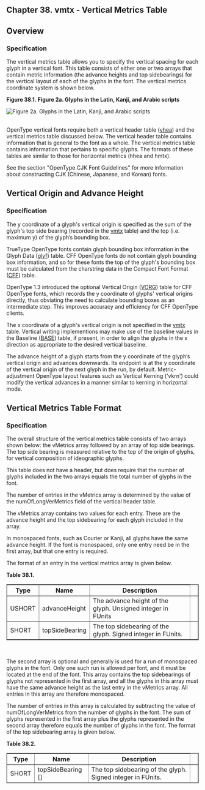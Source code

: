 <div xmlns="http://www.w3.org/1999/xhtml" role="" class="chapter"><div class="titlepage"><div><div><h2 class="title"><a name="chapter.vmtx"></a>Chapter 38. vmtx - Vertical Metrics Table</h2></div></div></div><div role="fragment" class="section"><div class="titlepage"><div><div><h2 class="title" style="clear: both"><a name="idm114621675376"></a>Overview</h2></div></div></div><div role="specification" class="section"><div class="titlepage"><div><div><h3 class="title"><a name="section.38.1.1"></a>Specification</h3></div></div></div><p role="">The vertical metrics table allows you to specify the
          vertical spacing for each glyph in a vertical font. This
          table consists of either one or two arrays that contain
          metric information (the advance heights and top
          sidebearings) for the vertical layout of each of the glyphs
          in the font. The vertical metrics coordinate system is shown
          below.</p><div class="figure"><a name="idm114621672864"></a><p class="title"><strong>Figure 38.1. Figure 2a. Glyphs in the Latin, Kanji, and Arabic
            scripts</strong></p><div class="figure-contents"><div role="" class="mediaobject"><img src="src/images/img00287.gif" alt="Figure 2a. Glyphs in the Latin, Kanji, and Arabic scripts"/></div></div></div><br class="figure-break"/><p role="">OpenType vertical fonts require both a vertical
          header table (<a role="" class="link" href="chapter.vhea.md" title="Chapter 37. vhea - Vertical Header Table">vhea</a>) and the vertical metrics table
          discussed below. The vertical header table contains
          information that is general to the font as a whole. The
          vertical metrics table contains information that pertains to
          specific glyphs. The formats of these tables are similar to
          those for horizontal metrics (hhea and hmtx).</p><p role="">See the section "OpenType CJK Font Guidelines" for more
          information about constructing CJK (Chinese, Japanese, and
          Korean) fonts.</p></div></div><div role="fragment" class="section"><div class="titlepage"><div><div><h2 class="title" style="clear: both"><a name="idm114621668160"></a>Vertical Origin and Advance Height</h2></div></div></div><div role="specification" class="section"><div class="titlepage"><div><div><h3 class="title"><a name="section.38.2.1"></a>Specification</h3></div></div></div><p role="">The y coordinate of a glyph's vertical origin is
          specified as the sum of the glyph's top side bearing
          (recorded in the <a role="" class="link" href="chapter.vmtx.md" title="Chapter 38. vmtx - Vertical Metrics Table">vmtx</a> table) and the top (i.e. maximum y)
          of the glyph’s bounding box.</p><p role="">TrueType OpenType fonts contain glyph bounding box
          information in the Glyph Data (<a role="" class="link" href="chapter.glyf.md" title="Chapter 16. glyf - Glyf Data">glyf</a>)
          table. CFF OpenType fonts do not contain glyph bounding box
          information, and so for these fonts the top of the glyph's
          bounding box must be calculated from the charstring data in
          the Compact Font Format (<a role="" class="link" href="chapter.CFF.md" title="Chapter 19. CFF - PostScript font program (Compact Font Format) table">CFF</a>) table.</p><p role="">OpenType 1.3 introduced the optional Vertical Origin
          (<a role="" class="link" href="chapter.VORG.md" title="Chapter 39. VORG - Vertical Origin Table">VORG</a>) table for CFF OpenType fonts,
          which records the y coordinate of glyphs' vertical origins
          directly, thus obviating the need to calculate bounding
          boxes as an intermediate step. This improves accuracy and
          efficiency for CFF OpenType clients.</p><p role="">The x coordinate of a glyph's vertical origin is not
          specified in the <a role="" class="link" href="chapter.vmtx.md" title="Chapter 38. vmtx - Vertical Metrics Table">vmtx</a> table. Vertical writing
          implementions may make use of the baseline values in the
          Baseline (<a role="" class="link" href="chapter.BASE.md" title="Chapter 22. BASE - Baseline Table">BASE</a>) table, if present, in
          order to align the glyphs in the x direction as appropriate
          to the desired vertical baseline.</p><p role="">The advance height of a glyph starts from the y
          coordinate of the glyph’s vertical origin and advances
          downwards. Its endpoint is at the y coordinate of the
          vertical origin of the next glyph in the run, by default.
          Metric-adjustment OpenType layout features such as Vertical
          Kerning ('vkrn') could modify the vertical advances in a
          manner similar to kerning in horizontal mode.</p></div></div><div role="fragment" class="section"><div class="titlepage"><div><div><h2 class="title" style="clear: both"><a name="idm114621657840"></a>Vertical Metrics Table Format</h2></div></div></div><div role="specification" class="section"><div class="titlepage"><div><div><h3 class="title"><a name="section.38.3.1"></a>Specification</h3></div></div></div><p role="">The overall structure of the vertical metrics table
          consists of two arrays shown below: the vMetrics array
          followed by an array of top side bearings. The top side
          bearing is measured relative to the top of the origin of
          glyphs, for vertical composition of ideographic
          glyphs.</p><p role="">This table does not have a header, but does require that
          the number of glyphs included in the two arrays equals the
          total number of glyphs in the font.</p><p role="">The number of entries in the vMetrics array is
          determined by the value of the numOfLongVerMetrics field of
          the vertical header table.</p><p role="">The vMetrics array contains two values for each entry.
          These are the advance height and the top sidebearing for
          each glyph included in the array.</p><p role="">In monospaced fonts, such as Courier or Kanji, all
          glyphs have the same advance height. If the font is
          monospaced, only one entry need be in the first array, but
          that one entry is required.</p><p role="">The format of an entry in the vertical metrics array is
          given below.</p><div class="table"><a name="idm114621652560"></a><p class="title"><strong>Table 38.1. </strong></p><div class="table-contents"><table role="" class="table" border="1"><colgroup><col/><col/><col/><col/></colgroup><thead><tr><th role="">Type</th><th role="">Name</th><th role="">Description</th><td class="auto-generated"> </td></tr></thead><tbody><tr><td role="">USHORT</td><td role="">advanceHeight</td><td role="">The advance height of the glyph. Unsigned
              integer in FUnits </td><td class="auto-generated"> </td></tr><tr><td role="">SHORT</td><td role="">topSideBearing</td><td role="">The top sidebearing of the glyph. Signed
              integer in FUnits.</td><td class="auto-generated"> </td></tr></tbody></table></div></div><br class="table-break"/><p role="">The second array is optional and generally is used for a
          run of monospaced glyphs in the font. Only one such run is
          allowed per font, and it must be located at the end of the
          font. This array contains the top sidebearings of glyphs not
          represented in the first array, and all the glyphs in this
          array must have the same advance height as the last entry in
          the vMetrics array. All entries in this array are therefore
          monospaced.</p><p role="">The number of entries in this array is calculated by
          subtracting the value of numOfLongVerMetrics from the number
          of glyphs in the font. The sum of glyphs represented in the
          first array plus the glyphs represented in the second array
          therefore equals the number of glyphs in the font. The
          format of the top sidebearing array is given below.</p><div class="table"><a name="idm114621645792"></a><p class="title"><strong>Table 38.2. </strong></p><div class="table-contents"><table role="" class="table" border="1"><colgroup><col/><col/><col/><col/></colgroup><thead><tr><th role="">Type</th><th role="">Name</th><th role="">Description</th><td class="auto-generated"> </td></tr></thead><tbody><tr><td role="">SHORT</td><td role="">topSideBearing []</td><td role="">The top sidebearing of the glyph. Signed
              integer in FUnits. </td><td class="auto-generated"> </td></tr></tbody></table></div></div><br class="table-break"/></div></div></div>